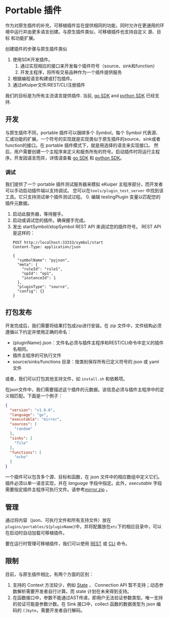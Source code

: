 # Portable 插件
作为对原生插件的补充，可移植插件旨在提供相同的功能，同时允许在更通用的环境中运行并由更多语言创建。与原生插件类似，可移植插件也支持自定义 源、目标 和功能扩展。

创建插件的步骤与原生插件类似

1. 使用SDK开发插件。
   1. 通过实现相应的接口来开发每个插件符号（source、sink和function）
   2. 开发主程序，将所有交易品种作为一个插件提供服务
2. 根据编程语言构建或打包插件。
3. 通过eKuiper文件/REST/CLI注册插件

我们的目标是为所有主流语言提供插件. 当前, [go SDK](go_sdk.md) and [python SDK](python_sdk.md) 已经支持.

## 开发

与原生插件不同，portable 插件可以捆绑多个 *Symbol*。每个 Symbol 代表源、汇或功能的扩展。一个符号的实现就是实现类似于原生插件的source、sink或者function的接口。在 portable 插件模式下，就是用选择的语言来实现接口。
然后，用户需要创建一个主程序来定义和服务所有的符号。启动插件时将运行主程序。开发因语言而异，详情请查看 [go SDK](go_sdk.md) 和 [python SDK](python_sdk.md)。

### 调试
我们提供了一个 portable 插件测试服务器来模拟 eKuiper 主程序部分，而开发者可以手动启动插件端以支持调试。
您可以在`tools/plugin_test_server` 中找到该工具。它只支持测试单个插件测试过程。
0. 编辑 testingPlugin 变量以匹配您的插件元数据。
1. 启动此服务器，等待握手。
2. 启动或调试您的插件。确保握手完成。
3. 发出 startSymbol/stopSymbol REST API 来调试您的插件符号。 REST API 是这样的：
   ```
   POST http://localhost:33333/symbol/start
   Content-Type: application/json
   
   {
     "symbolName": "pyjson",
     "meta": {
       "ruleId": "rule1",
       "opId": "op1",
       "instanceId": 1
     },
     "pluginType": "source",
     "config": {}
   }
   ```

## 打包发布

开发完成后，我们需要将结果打包成zip进行安装。在 zip 文件中，文件结构必须遵循以下约定并使用正确的命名：

- {pluginName}.json：文件名必须与插件主程序和REST/CLI命令中定义的插件名相同。
- 插件主程序的可执行文件
- source/sinks/functions 目录：按类别保存所有已定义符号的 json 或 yaml 文件

或者，我们可以打包其他支持文件，如 `install.sh` 和依赖项。

在json文件中，我们需要描述这个插件的元数据。该信息必须与插件主程序中的定义相匹配。下面是一个例子：
```json
{
  "version": "v1.0.0",
  "language": "go",
  "executable": "mirror",
  "sources": [
    "random"
  ],
  "sinks": [
    "file"
  ],
  "functions": [
    "echo"
  ]
}
```
一个插件可以包含多个源、目标和函数，在 json 文件中的相应数组中定义它们。插件必须以单一语言实现，并在 *language* 字段中指定。此外，*executable* 字段需要指定插件主程序可执行文件。请参考[mirror.zip](https://github.com/lf-edge/ekuiper/blob/master/internal/plugin/testzips/portables/mirror.zip) 。

## 管理

通过将内容（json、可执行文件和所有支持文件）放在`plugins/portables/${pluginName}`中，并将配置放在`etc`下的相应目录中，可以在启动时自动加载可移植插件。

要在运行时管理可移植插件，我们可以使用 [REST](../../api/restapi/plugins.md) 或 [CLI](../../api/cli/plugins.md) 命令。
## 限制

目前，与原生插件相比，有两个方面的区别：

1. 支持的 Context 方法较少，例如 [State](../native/overview.md#状态存储) ， Connection API 暂不支持；动态参数解析需要开发者自行计算。而 state 计划在未来得到支持。
2. 在函数接口中，参数不能通过AST传递，即用户无法验证参数类型。唯一支持的验证可能是参数计数。在 Sink 接口中，collect 函数的数据类型为 json 编码的 `[]byte`，需要开发者自行解码。